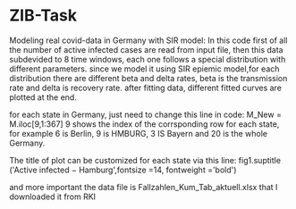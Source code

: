 # ZIB-Task



Modeling real covid-data in Germany with SIR model:
In this code first of all the number of active infected cases are read from input file,
then this data subdevided to 8 time windows, each one follows a special distribution with different parameters.
since we model it using SIR epiemic model,for each distribution there are  different 
beta and delta rates, beta is the transmission rate and delta is recovery rate.
after fitting data, different fitted curves are plotted at the end. 

for each state in Germany, just need to change this line in code:
M_New = M.iloc[9,1:367] 
9  shows the index of the corrsponding row for each state, for example 6 is Berlin, 9 is HMBURG, 3 IS Bayern and 20 is the whole Germany.

The title of plot can be customized for each state via this line:
fig1.suptitle ('Active infected − Hamburg',fontsize =14,
fontweight ='bold')

and more important the data file is Fallzahlen_Kum_Tab_aktuell.xlsx that I downloaded it from RKI
